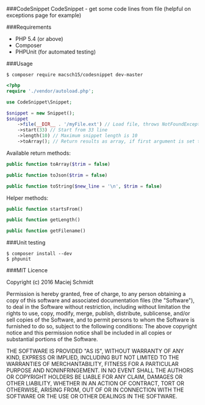 ###CodeSnippet
CodeSnippet - get some code lines from file (helpful on exceptions page for example)

###Requirements
- PHP 5.4 (or above)
- Composer
- PHPUnit (for automated testing)

###Usage
```
$ composer require macsch15/codesnippet dev-master
```

```php
<?php
require './vendor/autoload.php';

use CodeSnippet\Snippet;

$snippet = new Snippet();
$snippet
    ->file(__DIR__ . '/myFile.ext') // Load file, throws NotFoundException if file not exists
    ->start(33) // Start from 33 line
    ->length(10) // Maximum snippet length is 10
    ->toArray(); // Return results as array, if first argument is set to true, returned lines will be trimmed
```

Available return methods:
```php
public function toArray($trim = false)
```
```php
public function toJson($trim = false)
```
```php
public function toString($new_line = '\n', $trim = false)
```

Helper methods:
```php
public function startsFrom()
```
```php
public function getLength()
```
```php
public function getFilename()
```

###Unit testing
```
$ composer install --dev
$ phpunit
```

###MIT Licence

Copyright (c) 2016 Maciej Schmidt

Permission is hereby granted, free of charge, to any person obtaining a copy 
of this software and associated documentation files (the "Software"), to deal
in the Software without restriction, including without limitation the rights
to use, copy, modify, merge, publish, distribute, sublicense, and/or sell
copies of the Software, and to permit persons to whom the Software is furnished
to do so, subject to the following conditions:
The above copyright notice and this permission notice shall be included in all
copies or substantial portions of the Software.

THE SOFTWARE IS PROVIDED "AS IS", WITHOUT WARRANTY OF ANY KIND, EXPRESS OR
IMPLIED, INCLUDING BUT NOT LIMITED TO THE WARRANTIES OF MERCHANTABILITY,
FITNESS FOR A PARTICULAR PURPOSE AND NONINFRINGEMENT. IN NO EVENT SHALL THE
AUTHORS OR COPYRIGHT HOLDERS BE LIABLE FOR ANY CLAIM, DAMAGES OR OTHER
LIABILITY, WHETHER IN AN ACTION OF CONTRACT, TORT OR OTHERWISE, ARISING FROM,
OUT OF OR IN CONNECTION WITH THE SOFTWARE OR THE USE OR OTHER DEALINGS IN
THE SOFTWARE.
